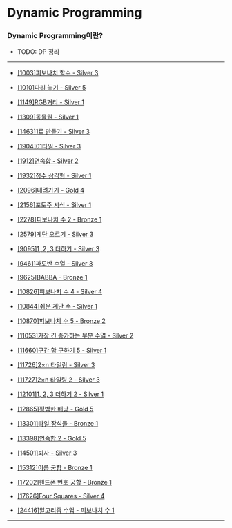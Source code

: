 # Dynamic Programming

### Dynamic Programming이란?

  - TODO: DP 정리

---

  - [[1003]피보나치 함수 - Silver 3](https://github.com/firemancha/Algorithm/tree/main/Baekjoon/DynamicProgramming/%5B1003%5D%ED%94%BC%EB%B3%B4%EB%82%98%EC%B9%98%20%ED%95%A8%EC%88%98)

  - [[1010]다리 놓기 - Silver 5](https://github.com/firemancha/Algorithm/tree/main/Baekjoon/DynamicProgramming/%5B1010%5D%EB%8B%A4%EB%A6%AC%20%EB%86%93%EA%B8%B0)

  - [[1149]RGB거리 - Silver 1](https://github.com/firemancha/Algorithm/tree/main/Baekjoon/DynamicProgramming/%5B1149%5DRGB%EA%B1%B0%EB%A6%AC)

  - [[1309]동물원 - Silver 1](https://github.com/firemancha/Algorithm/tree/main/Baekjoon/DynamicProgramming/%5B1309%5D%EB%8F%99%EB%AC%BC%EC%9B%90)

  - [[1463]1로 만들기 - Silver 3](https://github.com/firemancha/Algorithm/tree/main/Baekjoon/DynamicProgramming/%5B1463%5D1%EB%A1%9C%20%EB%A7%8C%EB%93%A4%EA%B8%B0)

  - [[1904]01타일 - Silver 3](https://github.com/firemancha/Algorithm/tree/main/Baekjoon/DynamicProgramming/%5B1904%5D01%ED%83%80%EC%9D%BC)

  - [[1912]연속합 - Silver 2](https://github.com/firemancha/Algorithm/tree/main/Baekjoon/DynamicProgramming/%5B1912%5D%EC%97%B0%EC%86%8D%ED%95%A9)

  - [[1932]정수 삼각형 - Silver 1](https://github.com/firemancha/Algorithm/tree/main/Baekjoon/DynamicProgramming/%5B1932%5D%EC%A0%95%EC%88%98%20%EC%82%BC%EA%B0%81%ED%98%95)

  - [[2096]내려가기 - Gold 4](https://github.com/firemancha/Algorithm/tree/main/Baekjoon/DynamicProgramming/%5B2096%5D%EB%82%B4%EB%A0%A4%EA%B0%80%EA%B8%B0)

  - [[2156]포도주 시식 - Silver 1](https://github.com/firemancha/Algorithm/tree/main/Baekjoon/DynamicProgramming/%5B2156%5D%ED%8F%AC%EB%8F%84%EC%A3%BC%20%EC%8B%9C%EC%8B%9D)

  - [[2278]피보나치 수 2 - Bronze 1](https://github.com/firemancha/Algorithm/tree/main/Baekjoon/DynamicProgramming/%5B2748%5D%ED%94%BC%EB%B3%B4%EB%82%98%EC%B9%98%20%EC%88%98%202)

  - [[2579]계단 오르기 - Silver 3](https://github.com/firemancha/Algorithm/tree/main/Baekjoon/DynamicProgramming/%5B2579%5D%EA%B3%84%EB%8B%A8%20%EC%98%A4%EB%A5%B4%EA%B8%B0)

  - [[9095]1, 2, 3 더하기 - Silver 3](https://github.com/firemancha/Algorithm/tree/main/Baekjoon/DynamicProgramming/%5B9095%5D1%2C%202%2C%203%20%EB%8D%94%ED%95%98%EA%B8%B0)

  - [[9461]파도반 수열 - Silver 3](https://github.com/firemancha/Algorithm/tree/main/Baekjoon/DynamicProgramming/%5B9461%5D%ED%8C%8C%EB%8F%84%EB%B0%98%20%EC%88%98%EC%97%B4)

  - [[9625]BABBA - Bronze 1](https://github.com/firemancha/Algorithm/tree/main/Baekjoon/DynamicProgramming/%5B9625%5DBABBA)

  - [[10826]피보나치 수 4 - Silver 4](https://github.com/firemancha/Algorithm/tree/main/Baekjoon/DynamicProgramming/%5B10826%5D%ED%94%BC%EB%B3%B4%EB%82%98%EC%B9%98%20%EC%88%98%204)

  - [[10844]쉬운 계단 수 - Silver 1](https://github.com/firemancha/Algorithm/tree/main/Baekjoon/DynamicProgramming/%5B10844%5D%EC%89%AC%EC%9A%B4%20%EA%B3%84%EB%8B%A8%20%EC%88%98)

  - [[10870]피보나치 수 5 - Bronze 2](https://github.com/firemancha/Algorithm/tree/main/Baekjoon/DynamicProgramming/%5B10870%5D%ED%94%BC%EB%B3%B4%EB%82%98%EC%B9%98%20%EC%88%98%205)

  - [[11053]가장 긴 증가하는 부분 수열 - Silver 2](https://github.com/firemancha/Algorithm/tree/main/Baekjoon/DynamicProgramming/%5B11053%5D%EA%B0%80%EC%9E%A5%20%EA%B8%B4%20%EC%A6%9D%EA%B0%80%ED%95%98%EB%8A%94%20%EB%B6%80%EB%B6%84%20%EC%88%98%EC%97%B4)

  - [[11660]구간 합 구하기 5 - Silver 1](https://github.com/firemancha/Algorithm/tree/main/Baekjoon/DynamicProgramming/%5B11660%5D%EA%B5%AC%EA%B0%84%20%ED%95%A9%20%EA%B5%AC%ED%95%98%EA%B8%B0%205)

  - [[11726]2×n 타일링 - Silver 3](https://github.com/firemancha/Algorithm/tree/main/Baekjoon/DynamicProgramming/%5B11726%5D2%C3%97n%20%ED%83%80%EC%9D%BC%EB%A7%81)

  - [[11727]2×n 타일링 2 - Silver 3](https://github.com/firemancha/Algorithm/tree/main/Baekjoon/DynamicProgramming/%5B11727%5D2%C3%97n%20%ED%83%80%EC%9D%BC%EB%A7%81%202)

  - [[12101]1, 2, 3 더하기 2 - Silver 1](https://github.com/firemancha/Algorithm/tree/main/Baekjoon/DynamicProgramming/%5B12101%5D1%2C%202%2C%203%20%EB%8D%94%ED%95%98%EA%B8%B0%202)

  - [[12865]평범한 배낭 - Gold 5](https://github.com/firemancha/Algorithm/tree/main/Baekjoon/DynamicProgramming/%5B12865%5D%ED%8F%89%EB%B2%94%ED%95%9C%20%EB%B0%B0%EB%82%AD)

  - [[13301]타일 장식물 - Bronze 1](https://github.com/firemancha/Algorithm/tree/main/Baekjoon/DynamicProgramming/%5B13301%5D%ED%83%80%EC%9D%BC%20%EC%9E%A5%EC%8B%9D%EB%AC%BC)

  - [[13398]연속합 2 - Gold 5](https://github.com/firemancha/Algorithm/tree/main/Baekjoon/DynamicProgramming/%5B13398%5D%EC%97%B0%EC%86%8D%ED%95%A9%202)

  - [[14501]퇴사 - Silver 3](https://github.com/firemancha/Algorithm/tree/main/Baekjoon/DynamicProgramming/%5B14501%5D%ED%87%B4%EC%82%AC)

  - [[15312]이름 궁합 - Bronze 1](https://github.com/firemancha/Algorithm/tree/main/Baekjoon/DynamicProgramming/%5B15312%5D%EC%9D%B4%EB%A6%84%20%EA%B6%81%ED%95%A9)

  - [[17202]핸드폰 번호 궁합 - Bronze 1](https://github.com/firemancha/Algorithm/tree/main/Baekjoon/DynamicProgramming/%5B17202%5D%ED%95%B8%EB%93%9C%ED%8F%B0%20%EB%B2%88%ED%98%B8%20%EA%B6%81%ED%95%A9)

  - [[17626]Four Squares - Silver 4](https://github.com/firemancha/Algorithm/tree/main/Baekjoon/DynamicProgramming/%5B17626%5DFour%20Squares)

  - [[24416]알고리즘 수업 - 피보나치 수 1](https://github.com/firemancha/Algorithm/tree/main/Baekjoon/DynamicProgramming/%5B24416%5D%EC%95%8C%EA%B3%A0%EB%A6%AC%EC%A6%98%20%EC%88%98%EC%97%85%20-%20%ED%94%BC%EB%B3%B4%EB%82%98%EC%B9%98%20%EC%88%98%201)

---